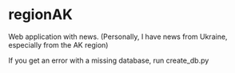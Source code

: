 # regionAK
Web application with news. (Personally, I have news from Ukraine, especially from the AK region)

If you get an error with a missing database, run create_db.py
